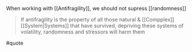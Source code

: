  When working with [[Antifragility]], we should not supress [[randomness]]

> If antifragility is the property of all those natural & [[Compplex]] [[System|Systems]] that have survived, depriving these systems of volatility, randomness and stressors will harm them

 #quote